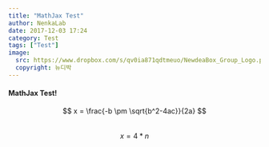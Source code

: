 ```yaml
---
title: "MathJax Test"
author: NenkaLab
date: 2017-12-03 17:24
category: Test
tags: ["Test"]
image:
  src: https://www.dropbox.com/s/qv0ia871qdtmeuo/NewdeaBox_Group_Logo.png?dl=1
  copyright: 뉴디박
---
```

#### MathJax Test! <br>
$$ x = \frac{-b \pm \sqrt{b^2-4ac}}{2a} $$ <br>
$$ x = 4*n $$
